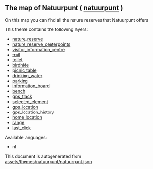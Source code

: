 [//]: # (WARNING: this file is automatically generated. Please find the sources at the bottom and edit those sources)

 The map of Natuurpunt ( [natuurpunt](https://mapcomplete.osm.be/natuurpunt) ) 
-------------------------------------------------------------------------------



On this map you can find all the nature reserves that Natuurpunt offers 

This theme contains the following layers:



  - [nature_reserve](../Layers/nature_reserve.md)
  - [nature_reserve_centerpoints](../Layers/nature_reserve_centerpoints.md)
  - [visitor_information_centre](../Layers/visitor_information_centre.md)
  - [trail](../Layers/trail.md)
  - [toilet](../Layers/toilet.md)
  - [birdhide](../Layers/birdhide.md)
  - [picnic_table](../Layers/picnic_table.md)
  - [drinking_water](../Layers/drinking_water.md)
  - [parking](../Layers/parking.md)
  - [information_board](../Layers/information_board.md)
  - [bench](../Layers/bench.md)
  - [gps_track](../Layers/gps_track.md)
  - [selected_element](../Layers/selected_element.md)
  - [gps_location](../Layers/gps_location.md)
  - [gps_location_history](../Layers/gps_location_history.md)
  - [home_location](../Layers/home_location.md)
  - [range](../Layers/range.md)
  - [last_click](../Layers/last_click.md)


Available languages:



  - nl
 

This document is autogenerated from [assets/themes/natuurpunt/natuurpunt.json](https://github.com/pietervdvn/MapComplete/blob/develop/assets/themes/natuurpunt/natuurpunt.json)
